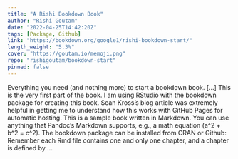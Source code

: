 ```yaml
---
title: "A Rishi Bookdown Book"
author: "Rishi Goutam"
date: "2022-04-25T14:42:20Z"
tags: [Package, Github]
link: "https://bookdown.org/google1/rishi-bookdown-start/"
length_weight: "5.3%"
cover: "https://goutam.io/memoji.png"
repo: "rishigoutam/bookdown-start"
pinned: false
---
```


Everything you need (and nothing more) to start a bookdown book. [...] This is the very first part of the book. I am using RStudio with the bookdown package for creating this book. Sean Kross’s blog article was extremely helpful in getting me to understand how this works with GitHub Pages for automatic hosting. This is a sample book written in Markdown. You can use anything that Pandoc’s Markdown supports, e.g., a math equation \(a^2 + b^2 = c^2\). The bookdown package can be installed from CRAN or Github: Remember each Rmd file contains one and only one chapter, and a chapter is defined by ...
